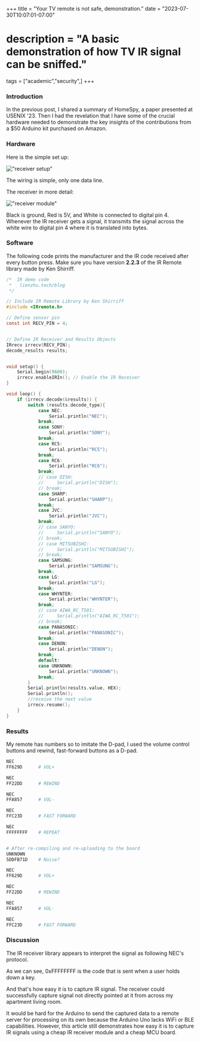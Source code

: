 +++
title = "Your TV remote is not safe, demonstration."
date = "2023-07-30T10:07:01-07:00"
# description = "A basic demonstration of how TV IR signal can be sniffed."

tags = ["academic","security",]
+++

### Introduction

In the previous post, I shared a summary of HomeSpy, a paper presented at USENIX '23. Then I had the revelation that I have some of the crucial hardware needed to demonstrate the key insights of the contributions from a $50 Arduino kit purchased on Amazon.
	

### Hardware

Here is the simple set up:

!["receiver setup"](/blog/images/ir-setup.JPG)

The wiring is simple, only one data line.

The receiver in more detail:

!["receiver module"](/blog/images/ir-receiver.jpeg)

Black is ground, Red is 5V, and White is connected to digital pin 4. Whenever the IR receiver gets a signal, it transmits the signal across the white wire to digital pin 4 where it is translated into bytes.


### Software

The following code prints the manufacturer and the IR code received after every button press.
Make sure you have version **2.2.3** of the IR Remote library made by Ken Shirriff.

```c
/*  IR demo code
 *   lienzhu.tech/blog
 */

// Include IR Remote Library by Ken Shirriff
#include <IRremote.h>

// Define sensor pin
const int RECV_PIN = 4;


// Define IR Receiver and Results Objects
IRrecv irrecv(RECV_PIN);
decode_results results;


void setup() {
    Serial.begin(9600);
    irrecv.enableIRIn(); // Enable the IR Receiver
}

void loop() {
    if (irrecv.decode(&results)) {
        switch (results.decode_type){
            case NEC: 
                Serial.println("NEC"); 
            break;
            case SONY: 
                Serial.println("SONY"); 
            break;
            case RC5: 
                Serial.println("RC5"); 
            break;
            case RC6: 
                Serial.println("RC6"); 
            break;
            // case DISH: 
            //     Serial.println("DISH"); 
            // break;
            case SHARP: 
                Serial.println("SHARP"); 
            break;
            case JVC: 
                Serial.println("JVC"); 
            break;
            // case SANYO: 
            //     Serial.println("SANYO"); 
            // break;
            // case MITSUBISHI: 
            //     Serial.println("MITSUBISHI"); 
            // break;
            case SAMSUNG: 
                Serial.println("SAMSUNG"); 
            break;
            case LG: 
                Serial.println("LG"); 
            break;
            case WHYNTER: 
                Serial.println("WHYNTER"); 
            break;
            // case AIWA_RC_T501: 
            //     Serial.println("AIWA_RC_T501"); 
            // break;
            case PANASONIC: 
                Serial.println("PANASONIC"); 
            break;
            case DENON: 
                Serial.println("DENON"); 
            break;
            default:
            case UNKNOWN: 
                Serial.println("UNKNOWN"); 
            break;
        }
        Serial.println(results.value, HEX);
        Serial.println();
        //receive the next value
        irrecv.resume();
    }
}

```

### Results

My remote has numbers so to imitate the D-pad, I used the volume control buttons and rewind, fast-forward buttons as a D-pad.

```bash
NEC
FF629D      # VOL+

NEC
FF22DD      # REWIND

NEC
FFA857      # VOL-

NEC
FFC23D      # FAST FORWARD

NEC
FFFFFFFF    # REPEAT


# After re-compiling and re-uploading to the board
UNKNOWN
5DDFB71D    # Noise?

NEC
FF629D      # VOL+ 

NEC
FF22DD      # REWIND

NEC
FFA857      # VOL-

NEC
FFC23D      # FAST FORWARD
```

### Discussion

The IR receiver library appears to interpret the signal as following NEC's protocol.

As we can see, 0xFFFFFFFF is the code that is sent when a user holds down a key.

And that's how easy it is to capture IR signal. The receiver could successfully capture signal not directly pointed at it from across my apartment living room.

It would be hard for the Arduino to send the captured data to a remote server for processing on its own because the Arduino Uno lacks WiFi or BLE capabilities. However, this article still demonstrates how easy it is to capture IR signals using a cheap IR receiver module and a cheap MCU board.
